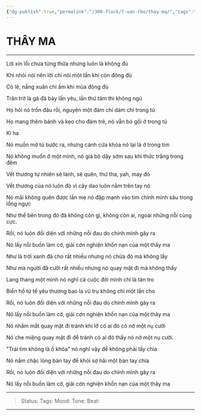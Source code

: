 ```yaml
---
{"dg-publish":true,"permalink":"/300-flock/7-van-tho/thay-ma/","tags":"gardenEntry","dgHomeLink":true,"dgPassFrontmatter":false}
---
```



# THÂY MA
---

Lời xin lỗi chưa từng thừa nhưng luôn là không đủ

Khi nhói nói nên lời chỉ nói một lần khi còn đông đủ

Có lẽ, nắng xuân chỉ ấm khi mùa đông đủ

Trăn trở là gã đã bảy lần yêu, lần thứ tám thì không ngủ

  

Họ hỏi nó trốn đâu rồi, nguyên một đám chỉ dám chỉ trong tủ

Họ mang thêm bánh và kẹo cho đám trẻ, nó vẫn bó gối ở trong tủ

Kì ha

Nó muốn mở tủ bước ra, nhưng cánh cửa khóa nó lại là ở trong tim

Nó không muốn ở một mình, nó giả bộ dậy sớm sau khi thức trắng trong đêm

  

Vết thương tự nhiên sẽ lành, sẽ quên, thứ tha, yah, may đó

Vết thương của nó luôn đỏ vì cây dao luôn nằm trên tay nó

Nó mãi không quên được lần mẹ nó đập mạnh vào tim chính mình sâu trong lồng ngực

Như thể bên trong đó đã không còn gì, không còn ai, ngoài những nỗi cùng cực.

  

Rồi, nó luôn đối diện với những nỗi đau do chính mình gây ra

Nó lấy nỗi buồn làm cớ, giải cơn nghiện khốn nạn của một thây ma

  

  

Như là trời xanh đã cho rất nhiều nhưng nó chừa đó mà không lấy

Như mà người đã cười rất nhiều nhưng nó quay mặt đi mà không thấy

Lang thang một mình nó nghĩ cả cuộc đời mình chỉ là tàn tro

Biển hồ tử tế yêu thương bao la vũ trụ không chỉ một lần cho

  

Rồi, nó luôn đối diện với những nỗi đau do chính mình gây ra

Nó lấy nỗi buồn làm cớ, giải cơn nghiện khốn nạn của một thây ma

  

  

Nó nhắm mắt quay mặt đi tránh khi lỡ có ai đó có nở một nụ cười

Nó che miệng quay mặt đi để tránh có ai đó thấy nó nở một nụ cười.

"Trái tim không là ổ khóa" nó nghĩ vậy để không phải lấy chìa

Nó nắm chặc lòng bàn tay để khỏi sợ hãi một bàn tay chìa

  

Rồi, nó luôn đối diện với những nỗi đau do chính mình gây ra

Nó lấy nỗi buồn làm cớ, giải cơn nghiện khốn nạn của một thây ma

  


---
>Status:
>Tags:
>Mood: 
>Tone:
>Beat:

---

